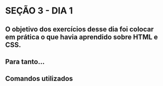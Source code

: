 # SEÇÃO 3 - DIA 1

## O objetivo dos exercícios desse dia foi colocar em prática o que havia aprendido sobre HTML e CSS.

Para tanto...
---

## Comandos utilizados